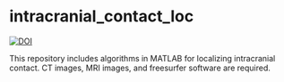 # intracranial_contact_loc
[![DOI](https://zenodo.org/badge/891756132.svg)](https://doi.org/10.5281/zenodo.14217838)

This repository includes algorithms in MATLAB for localizing intracranial contact. CT images, MRI images, and freesurfer software are required.
